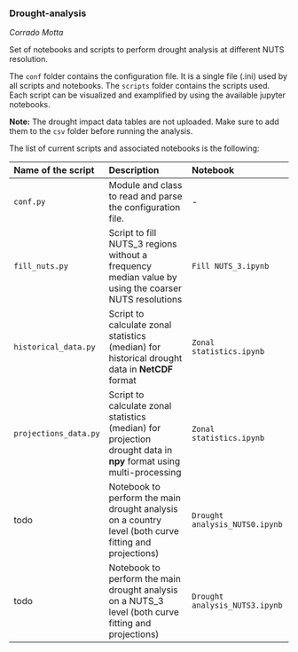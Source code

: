 ### Drought-analysis

_Corrado Motta_

Set of notebooks and scripts to perform drought analysis at different NUTS resolution.

The `conf` folder contains the configuration file. It is a single file (.ini) used by all scripts and notebooks.
The `scripts` folder contains the scripts used. Each script can be visualized and examplified by using the available jupyter notebooks.

__Note:__ The drought impact data tables are not uploaded. Make sure to add them to the `csv` folder before running the analysis.

The list of current scripts and associated notebooks is the following:

|Name of the script	| Description | Notebook |
| :-------------| :----------------------------------------------------------- | :----------------------------------------- |
|`conf.py`		| Module and class to read and parse the configuration file. | - | 
|`fill_nuts.py`		| Script to fill NUTS_3 regions without a frequency median value by using the coarser NUTS resolutions | `Fill NUTS_3.ipynb` | 
|`historical_data.py`		| Script to calculate zonal statistics (median) for historical drought data in __NetCDF__ format | `Zonal statistics.ipynb` | 
|`projections_data.py`    | Script to calculate zonal statistics (median) for projection drought data in __npy__ format using multi-processing | `Zonal statistics.ipynb` | 
| todo		| Notebook to perform the main drought analysis on a country level (both curve fitting and projections) | `Drought analysis_NUTS0.ipynb`| 
| todo		| Notebook to perform the main drought analysis on a NUTS_3 level (both curve fitting and projections) |`Drought analysis_NUTS3.ipynb`|
